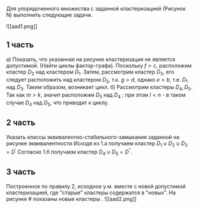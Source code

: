 Для упорядоченного множества с заданной кластеризацией (Рисунок N) выполнить следующие задачи.

![[aad1.png]]
## 1 часть
a) Показать, что указанная на рисунке кластеризация не является допустимой. (Найти циклы фактор-графа).
Поскольку $f > c$, расположим кластер $D_2$ над кластером $D_1$. Затем, рассмотрим кластер $D_3$, его следует расположить над кластером $D_2$, т.к. $g > d$, однако $e > b$, т.е. $D_{1}$ над $D_{3}$. Таким образом, возникает цикл. 
б) Рассмотрим кластеры $D_{4}, D_{5}$. Так как $m > k$, значит расположим $D_{5}$ над $D_{4}$ ; при этом $l < n$ - в таком случае $D_{4}$ над $D_{5}$, что приводит к циклу. 


## 2 часть
Указать классы эквивалентно-стабильного-замыкания заданной на рисунке эквивалентности
Исходя из 1.a получаем кластер $D_{1} \cup D_{2} \cup D_{3} = D^\prime$ 
Согласно 1.б получаем кластер $D_{4} \cup D_{5} = D^{\prime\prime}$.

## 3 часть
Построенное по правилу 2, исходное у.м. вместе с новой допустимой кластеризацией, где "старые" кластеры содержатся в "новых".
На рисунке # показаны новые кластеры .
![[aad2.png]]

